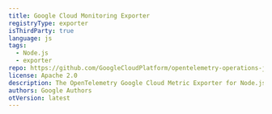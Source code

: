 ```yaml
---
title: Google Cloud Monitoring Exporter
registryType: exporter
isThirdParty: true
language: js
tags:
  - Node.js
  - exporter
repo: https://github.com/GoogleCloudPlatform/opentelemetry-operations-js/tree/main/packages/opentelemetry-cloud-monitoring-exporter
license: Apache 2.0
description: The OpenTelemetry Google Cloud Metric Exporter for Node.js.
authors: Google Authors
otVersion: latest
---
```

